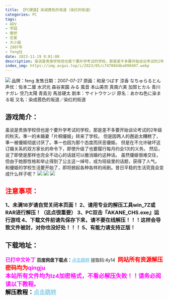 ```yaml
---
title: 【PC硬盘】染成茜色的坂道（染红的街道）
categories: PC
tags:
- ADV
- 学园
- 傲娇
- 恋爱
- 大小姐
- 2007年
- feng社
date: 2023-11-19 8:01:00
description: 虽说是贵族学校但也是个要升学考试的学校，那是差不多要开始谈论考试的2年级的秋天。準一的未婚妻「片桐優姫」转来了学校。但是因两人的邂逅太糟糕了，準一被優姫彻底讨厌了。準一也因为那个态度而厌恶優姫。但是在不允许破坏这订婚关系的双方家长的命令下，即使升级了也要履行每月约会1次的义务。然后，说了即使是那样也完全不动心的话就可以撤消婚约这种话。虽然優姫很难交往，但由于她那性格和举止得到了公主这一绰号，成为班级里的话题，获得了人气。和優姫的学校生活要开始了，即将掀起各种各样的闹剧。昔日平稳的生活究竟会变成什么样子呢？
index_img: https://img.acgus.top/i/2023/05/c7470044ba090407.webp
---
```

![](https://img.acgus.top/i/2023/05/c7470044ba090407.webp)
品牌：feng
发售日期：2007-07-27
原画：和泉つばす 涼香 なちゅらるとん
声优：佐本二厘 水沢光 森谷実園 みる 風音 本山美奈 真南六実 加賀ヒカル 青川ナガレ 空乃太陽 青島刃 馬並硬太
剧本：サイトウケンジ
原名：あかね色に染まる坂
又名：染成茜色的坂道／染红的街道

## 游戏简介：
虽说是贵族学校但也是个要升学考试的学校，那是差不多要开始谈论考试的2年级的秋天。準一的未婚妻「片桐優姫」转来了学校。
但是因两人的邂逅太糟糕了，準一被優姫彻底讨厌了。準一也因为那个态度而厌恶優姫。
但是在不允许破坏这订婚关系的双方家长的命令下，即使升级了也要履行每月约会1次的义务。
然后，说了即使是那样也完全不动心的话就可以撤消婚约这种话。
虽然優姫很难交往，但由于她那性格和举止得到了公主这一绰号，成为班级里的话题，获得了人气。
和優姫的学校生活要开始了，即将掀起各种各样的闹剧。昔日平稳的生活究竟会变成什么样子呢？
![](https://img.acgus.top/i/2023/05/18b16b5bec090421.webp)
![](https://img.acgus.top/i/2023/05/a24dcc6ee9090416.webp)
![](https://img.acgus.top/i/2023/05/c82c5fef3f090412.webp)





## <font color=#FF0000 >注意事项：</font>
<font size=3><b>1、未满18岁请自觉关闭本页面！
2、请用专业的解压工具win_7Z或RAR进行解压！（这点很重要）
3、PC双击『AKANE_CHS.exe』运行游戏
4、下载文件前请先保存下来，请不要在线解压！！！这样会导致文件被封，对你也没好处！！！
5、有能力请支持正版！</b></font>

## 下载地址：
<font color=#FF00FF size=3><b>已打中文补丁</b></font>
<b>百度网盘下载点：</b><a href="https://pan.baidu.com/s/1vzHSBtLxnnv2NYb8MCmCYg?pwd=4y14" style="color: #87CEEB;"><b>点击跳转</b></a> 提取码:4y14
<a style="padding: 0" href="https://post.qingju.org/AD/"><img style="max-width:100%" src="https://img.acgus.top/i/2024/07/478f689b8021d8d499ab43d21acf137a.gif" alt=""></a>
<b><font color=#FF0000 size=4>网站所有资源解压密码均为</b></font><b><font color=#FF00FF size=4>qingju</font><font color=#FF0000 ></font></b><br><b><font color=#FF00FF size=4>本站所有文件均为lz4加密格式，不看必解压失败！！请务必阅读以下教程。</b></font><br><b><font color=#000 size=4>解压教程：</b><a href="https://post.qingju.org/tutorial/000/" style="color: #87CEEB;"><b>点击跳转</b></a>
